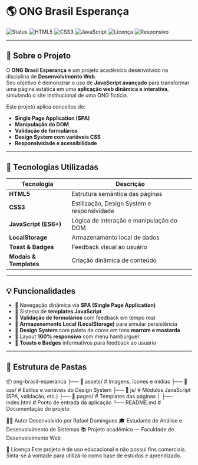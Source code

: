 # 🌎 ONG Brasil Esperança

![Status](https://img.shields.io/badge/status-Em%20Desenvolvimento-ffd735?style=flat-square)
![HTML5](https://img.shields.io/badge/HTML5-493726?logo=html5&logoColor=white&style=flat-square)
![CSS3](https://img.shields.io/badge/CSS3-7d881e?logo=css3&logoColor=white&style=flat-square)
![JavaScript](https://img.shields.io/badge/JavaScript-f7df1e?logo=javascript&logoColor=black&style=flat-square)
![Licença](https://img.shields.io/badge/Licen%C3%A7a-Educacional-b6bb9e?style=flat-square)
![Responsivo](https://img.shields.io/badge/Responsivo-✔️-7d881e?style=flat-square)

---

## 🧭 Sobre o Projeto

O **ONG Brasil Esperança** é um projeto acadêmico desenvolvido na disciplina de **Desenvolvimento Web**.  
Seu objetivo é demonstrar o uso de **JavaScript avançado** para transformar uma página estática em uma **aplicação web dinâmica e interativa**, simulando o site institucional de uma ONG fictícia.

Este projeto aplica conceitos de:
- **Single Page Application (SPA)**
- **Manipulação do DOM**
- **Validação de formulários**
- **Design System com variáveis CSS**
- **Responsividade e acessibilidade**

---

## 🚀 Tecnologias Utilizadas

| Tecnologia | Descrição |
|-------------|------------|
| **HTML5** | Estrutura semântica das páginas |
| **CSS3** | Estilização, Design System e responsividade |
| **JavaScript (ES6+)** | Lógica de interação e manipulação do DOM |
| **LocalStorage** | Armazenamento local de dados |
| **Toast & Badges** | Feedback visual ao usuário |
| **Modais & Templates** | Criação dinâmica de conteúdo |

---

## 💡 Funcionalidades

- 🔀 Navegação dinâmica via **SPA (Single Page Application)**  
- 🧩 Sistema de **templates JavaScript**  
- 📝 **Validação de formulários** com feedback em tempo real  
- 💾 **Armazenamento Local (LocalStorage)** para simular persistência  
- 🎨 **Design System** com paleta de cores em tons **marrom e mostarda**  
- 📱 Layout **100% responsivo** com menu hambúrguer  
- 🔔 **Toasts e Badges** informativos para feedback ao usuário  

---

## 📂 Estrutura de Pastas

📦 ong-brasil-esperanca
├── 📁 assets/ # Imagens, ícones e mídias
├── 📁 css/ # Estilos e variáveis do Design System
├── 📁 js/ # Módulos JavaScript (SPA, validação, etc.)
├── 📁 pages/ # Templates das páginas
│
├── index.html # Ponto de entrada da aplicação
└── README.md # Documentação do projeto



👨‍💻 Autor
Desenvolvido por Rafael Domingues
🎓 Estudante de Análise e Desenvolvimento de Sistemas
📚 Projeto acadêmico — Faculdade de Desenvolvimento Web



🪪 Licença
Este projeto é de uso educacional e não possui fins comerciais.
Sinta-se à vontade para utilizá-lo como base de estudos e aprendizado.

